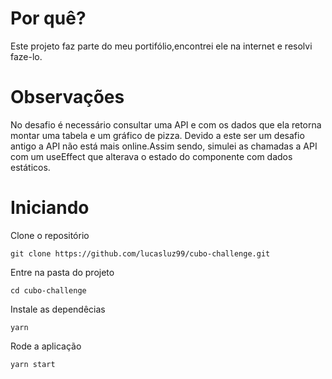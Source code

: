 # Por quê?
Este projeto faz parte do meu portifólio,encontrei ele na internet e resolvi faze-lo.

# Observações
No desafio é necessário consultar uma API e com os dados que ela retorna montar uma tabela e um gráfico de pizza. Devido a este ser um desafio antigo a API não está mais online.Assim sendo, simulei as chamadas a API com um useEffect que alterava o estado do componente com dados estáticos.

# Iniciando

Clone o repositório

  `git clone https://github.com/lucasluz99/cubo-challenge.git`

Entre na pasta do projeto

`cd cubo-challenge`

Instale as dependêcias

`yarn`

Rode a aplicação

`yarn start`


